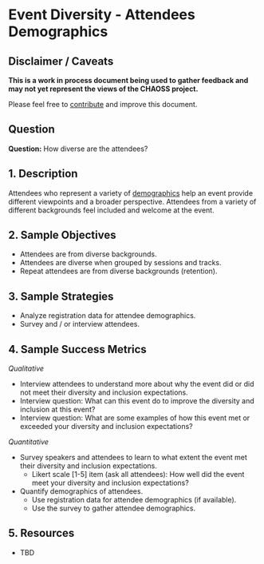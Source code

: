 # Event Diversity - Attendees Demographics

## Disclaimer / Caveats

**This is a work in process document being used to gather feedback and may not yet represent the views of the CHAOSS project.**

Please feel free to [contribute](https://github.com/chaoss/wg-diversity-inclusion/blob/master/CONTRIBUTING.md) and improve this document.

## Question

**Question:** How diverse are the attendees?

## 1. Description

Attendees who represent a variety of [demographics](/demographic-data) help an event provide different viewpoints and a broader perspective. Attendees from a variety of different backgrounds feel included and welcome at the event.

## 2. Sample Objectives
- Attendees are from diverse backgrounds.
- Attendees are diverse when grouped by sessions and tracks.
- Repeat attendees are from diverse backgrounds (retention).

## 3. Sample Strategies
- Analyze registration data for attendee demographics.
- Survey and / or interview attendees.

## 4. Sample Success Metrics

_Qualitative_

- Interview attendees to understand more about why the event did or did not meet their diversity and inclusion expectations.
- Interview question: What can this event do to improve the diversity and inclusion at this event?
- Interview question: What are some examples of how this event met or exceeded your diversity and inclusion expectations?

_Quantitative_

- Survey speakers and attendees to learn to what extent the event met their diversity and inclusion expectations.
  * Likert scale [1-5] item (ask all attendees): How well did the event meet your diversity and inclusion expectations?
- Quantify demographics of attendees.
  * Use registration data for attendee demographics (if available).
  * Use the survey to gather attendee demographics.

## 5. Resources
- TBD

